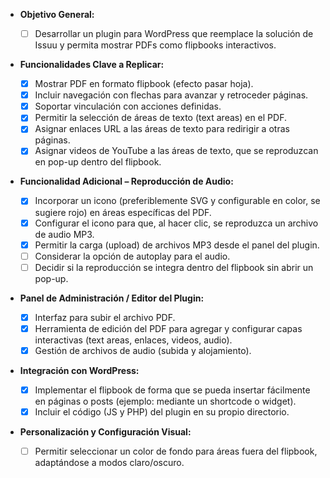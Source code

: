 * **Objetivo General:**

  * [ ] Desarrollar un plugin para WordPress que reemplace la solución de Issuu y permita mostrar PDFs como flipbooks interactivos.
* **Funcionalidades Clave a Replicar:**

  * [X] Mostrar PDF en formato flipbook (efecto pasar hoja).
  * [X] Incluir navegación con flechas para avanzar y retroceder páginas.
  * [X] Soportar vinculación con acciones definidas.
  * [X] Permitir la selección de áreas de texto (text areas) en el PDF.
  * [X] Asignar enlaces URL a las áreas de texto para redirigir a otras páginas.
  * [X] Asignar videos de YouTube a las áreas de texto, que se reproduzcan en pop-up dentro del flipbook.
* **Funcionalidad Adicional – Reproducción de Audio:**

  * [X] Incorporar un icono (preferiblemente SVG y configurable en color, se sugiere rojo) en áreas específicas del PDF.
  * [X] Configurar el icono para que, al hacer clic, se reproduzca un archivo de audio MP3.
  * [X] Permitir la carga (upload) de archivos MP3 desde el panel del plugin.
  * [ ] Considerar la opción de autoplay para el audio.
  * [ ] Decidir si la reproducción se integra dentro del flipbook sin abrir un pop-up.
* **Panel de Administración / Editor del Plugin:**

  * [X] Interfaz para subir el archivo PDF.
  * [X] Herramienta de edición del PDF para agregar y configurar capas interactivas (text areas, enlaces, videos, audio).
  * [X] Gestión de archivos de audio (subida y alojamiento).
* **Integración con WordPress:**

  * [X] Implementar el flipbook de forma que se pueda insertar fácilmente en páginas o posts (ejemplo: mediante un shortcode o widget).
  * [X] Incluir el código (JS y PHP) del plugin en su propio directorio.
* **Personalización y Configuración Visual:**

  * [ ] Permitir seleccionar un color de fondo para áreas fuera del flipbook, adaptándose a modos claro/oscuro.
